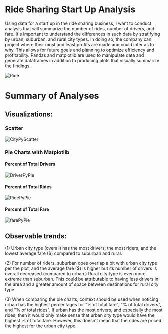 
# Ride Sharing Start Up Analysis

Using data for a start up in the ride sharing business, I want to conduct analysis that will summarize the number of rides, number of drivers, and fare. It's important to understand the differences in such data by stratifying by urban, suburban, and rural city types. In doing so, the company can project where their most and least profits are made and could infer as to why. This allows for future goals and planning to optimize efficiency and profitability.
Pandas and matplotlib are used to manipulate data and generate dataframes in addition to producing plots that visually summarize the findings.

![Ride](Images/Ride.png)

# Summary of Analyses

## Visualizations:

### Scatter
![CityPyScatter](CityPyScatter.png)

### Pie Charts with Matplotlib

#### Percent of Total Drivers
![DriverPyPie](DriverPyPie.png)

#### Percent of Total Rides
![RidePyPie](RidePyPie.png)

#### Percent of Total Fare
![farePyPie](farePyPie.png)

## Observable trends:
(1) Urban city type (overall) has the most drivers, the most riders, and the lowest average fare ($) compared to suburban and rural.

(2) For number of riders, suburban does overlap a bit with urban city type per the plot, and the average fare ($) is higher but its number of drivers is overall decreased (compared to urban.) Rural city type is even more extreme than suburban. This could be attributable to having less drivers in the area and a greater amount of space between destinations for rural city type.

(3) When comparing the pie charts, context should be used when noticing urban has the highest percentages for "% of total fare", "% of total drivers", and "% of total rides". If urban has the most drivers, and especially the most rides, then it would only make sense that urban city type would have the highest % of total fare. However, this doesn't mean that the rides are priced the highest for the urban city type.

